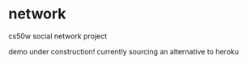 # network
cs50w social network project


demo under construction! currently sourcing an alternative to heroku
